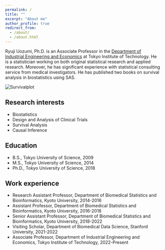 ```yaml
---
permalink: /
title: ""
excerpt: "About me"
author_profile: true
redirect_from: 
  - /about/
  - /about.html
---
```


Ryuji Uozumi, Ph.D. is an Associate Professor in the [Department of Industrial Engineering and Economics](https://educ.titech.ac.jp/iee/eng/) at Tokyo Institute of Technology. He is a statistician working on both original statistical research and applied research. Moreover, he has significant experience with statistical consulting service from medical investigators. He has published two books on survival analysis in biostatistics using SAS. 

![Survivalplot](https://user-images.githubusercontent.com/105174630/197475719-d699e4d2-61d2-4406-8be7-a7db27e227f2.jpg)

## Research interests

* Biostatistics
* Design and Analysis of Clinical Trials
* Survival Analysis
* Causal Inference

## Education

* B.S., Tokyo University of Science, 2009
* M.S., Tokyo University of Science, 2014
* Ph.D., Tokyo University of Science, 2018

## Work experience

* Research Assistant Professor, Department of Biomedical Statistics and Bioinformatics, Kyoto University, 2014-2016
* Assistant Professor, Department of Biomedical Statistics and Bioinformatics, Kyoto University, 2016-2018
* Senior Assistant Professor, Department of Biomedical Statistics and Bioinformatics, Kyoto University, 2018-2022
* Visiting Scholar, Department of Biomedical Data Science, Stanford University, 2021-2022
* Associate Professor, Department of Industrial Engineering and Economics, Tokyo Institute of Technology, 2022-Present
 
